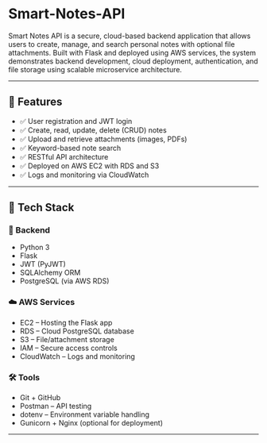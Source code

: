 # Smart-Notes-API

Smart Notes API is a secure, cloud-based backend application that allows users to create, manage, and search personal notes with optional file attachments. Built with Flask and deployed using AWS services, the system demonstrates backend development, cloud deployment, authentication, and file storage using scalable microservice architecture.

---

## 🚀 Features

- ✅ User registration and JWT login
- ✅ Create, read, update, delete (CRUD) notes
- ✅ Upload and retrieve attachments (images, PDFs)
- ✅ Keyword-based note search
- ✅ RESTful API architecture
- ✅ Deployed on AWS EC2 with RDS and S3
- ✅ Logs and monitoring via CloudWatch

---

## 🧰 Tech Stack

### 🔧 Backend
- Python 3
- Flask
- JWT (PyJWT)
- SQLAlchemy ORM
- PostgreSQL (via AWS RDS)

### ☁️ AWS Services
- EC2 – Hosting the Flask app
- RDS – Cloud PostgreSQL database
- S3 – File/attachment storage
- IAM – Secure access controls
- CloudWatch – Logs and monitoring

### 🛠️ Tools
- Git + GitHub
- Postman – API testing
- dotenv – Environment variable handling
- Gunicorn + Nginx (optional for deployment)

---
